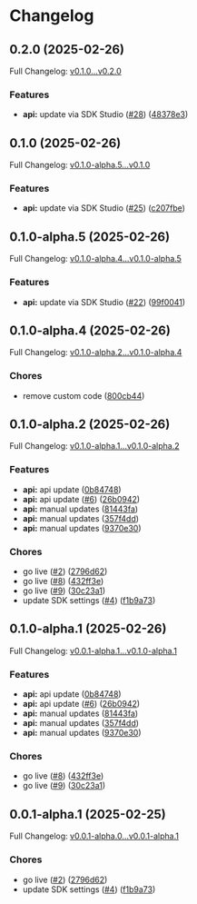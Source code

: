 # Changelog

## 0.2.0 (2025-02-26)

Full Changelog: [v0.1.0...v0.2.0](https://github.com/fingertip-com/fingertip-typescript/compare/v0.1.0...v0.2.0)

### Features

* **api:** update via SDK Studio ([#28](https://github.com/fingertip-com/fingertip-typescript/issues/28)) ([48378e3](https://github.com/fingertip-com/fingertip-typescript/commit/48378e33f315411956bae22c5c1010b812db327a))

## 0.1.0 (2025-02-26)

Full Changelog: [v0.1.0-alpha.5...v0.1.0](https://github.com/fingertip-com/fingertip-typescript/compare/v0.1.0-alpha.5...v0.1.0)

### Features

* **api:** update via SDK Studio ([#25](https://github.com/fingertip-com/fingertip-typescript/issues/25)) ([c207fbe](https://github.com/fingertip-com/fingertip-typescript/commit/c207fbed36d4225f4f57942c37b0ab1bc66983f6))

## 0.1.0-alpha.5 (2025-02-26)

Full Changelog: [v0.1.0-alpha.4...v0.1.0-alpha.5](https://github.com/fingertip-com/fingertip-typescript/compare/v0.1.0-alpha.4...v0.1.0-alpha.5)

### Features

* **api:** update via SDK Studio ([#22](https://github.com/fingertip-com/fingertip-typescript/issues/22)) ([99f0041](https://github.com/fingertip-com/fingertip-typescript/commit/99f0041dff887220feffc1077afb0be60b09beff))

## 0.1.0-alpha.4 (2025-02-26)

Full Changelog: [v0.1.0-alpha.2...v0.1.0-alpha.4](https://github.com/fingertip-com/fingertip-typescript/compare/v0.1.0-alpha.2...v0.1.0-alpha.4)

### Chores

* remove custom code ([800cb44](https://github.com/fingertip-com/fingertip-typescript/commit/800cb448dba0358770bd11f0730816cc092d91ec))

## 0.1.0-alpha.2 (2025-02-26)

Full Changelog: [v0.1.0-alpha.1...v0.1.0-alpha.2](https://github.com/fingertip-com/fingertip-typescript/compare/v0.1.0-alpha.1...v0.1.0-alpha.2)

### Features

* **api:** api update ([0b84748](https://github.com/fingertip-com/fingertip-typescript/commit/0b84748e4ece0e9de16f735a8c2ceca2c9936ed6))
* **api:** api update ([#6](https://github.com/fingertip-com/fingertip-typescript/issues/6)) ([26b0942](https://github.com/fingertip-com/fingertip-typescript/commit/26b0942befbc481fae76750ff48019194109999a))
* **api:** manual updates ([81443fa](https://github.com/fingertip-com/fingertip-typescript/commit/81443fa9c4fd05109db703c47a0bf33a981dfcd3))
* **api:** manual updates ([357f4dd](https://github.com/fingertip-com/fingertip-typescript/commit/357f4dd70f7c13623b78eee3407d4f40889c7634))
* **api:** manual updates ([9370e30](https://github.com/fingertip-com/fingertip-typescript/commit/9370e30a6c977ac74fa6b09e648b8d946c3aceaa))


### Chores

* go live ([#2](https://github.com/fingertip-com/fingertip-typescript/issues/2)) ([2796d62](https://github.com/fingertip-com/fingertip-typescript/commit/2796d6203d01de7e09d6612e531f5eccde296cd6))
* go live ([#8](https://github.com/fingertip-com/fingertip-typescript/issues/8)) ([432ff3e](https://github.com/fingertip-com/fingertip-typescript/commit/432ff3ef43e0d6152516e68016c3119a5f904bf3))
* go live ([#9](https://github.com/fingertip-com/fingertip-typescript/issues/9)) ([30c23a1](https://github.com/fingertip-com/fingertip-typescript/commit/30c23a1214d20f3d502b8951a0767c67d3bd6422))
* update SDK settings ([#4](https://github.com/fingertip-com/fingertip-typescript/issues/4)) ([f1b9a73](https://github.com/fingertip-com/fingertip-typescript/commit/f1b9a734f761f772b4405638cb5a7875123ab54f))

## 0.1.0-alpha.1 (2025-02-26)

Full Changelog: [v0.0.1-alpha.1...v0.1.0-alpha.1](https://github.com/fingertip-com/fingertip-typescript/compare/v0.0.1-alpha.1...v0.1.0-alpha.1)

### Features

* **api:** api update ([0b84748](https://github.com/fingertip-com/fingertip-typescript/commit/0b84748e4ece0e9de16f735a8c2ceca2c9936ed6))
* **api:** api update ([#6](https://github.com/fingertip-com/fingertip-typescript/issues/6)) ([26b0942](https://github.com/fingertip-com/fingertip-typescript/commit/26b0942befbc481fae76750ff48019194109999a))
* **api:** manual updates ([81443fa](https://github.com/fingertip-com/fingertip-typescript/commit/81443fa9c4fd05109db703c47a0bf33a981dfcd3))
* **api:** manual updates ([357f4dd](https://github.com/fingertip-com/fingertip-typescript/commit/357f4dd70f7c13623b78eee3407d4f40889c7634))
* **api:** manual updates ([9370e30](https://github.com/fingertip-com/fingertip-typescript/commit/9370e30a6c977ac74fa6b09e648b8d946c3aceaa))


### Chores

* go live ([#8](https://github.com/fingertip-com/fingertip-typescript/issues/8)) ([432ff3e](https://github.com/fingertip-com/fingertip-typescript/commit/432ff3ef43e0d6152516e68016c3119a5f904bf3))
* go live ([#9](https://github.com/fingertip-com/fingertip-typescript/issues/9)) ([30c23a1](https://github.com/fingertip-com/fingertip-typescript/commit/30c23a1214d20f3d502b8951a0767c67d3bd6422))

## 0.0.1-alpha.1 (2025-02-25)

Full Changelog: [v0.0.1-alpha.0...v0.0.1-alpha.1](https://github.com/fingertip-com/fingertip-api/compare/v0.0.1-alpha.0...v0.0.1-alpha.1)

### Chores

* go live ([#2](https://github.com/fingertip-com/fingertip-api/issues/2)) ([2796d62](https://github.com/fingertip-com/fingertip-api/commit/2796d6203d01de7e09d6612e531f5eccde296cd6))
* update SDK settings ([#4](https://github.com/fingertip-com/fingertip-api/issues/4)) ([f1b9a73](https://github.com/fingertip-com/fingertip-api/commit/f1b9a734f761f772b4405638cb5a7875123ab54f))
